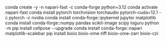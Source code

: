 conda create -y -n napari-fast -c conda-forge python=3.12 
conda activate napari-fast
conda install pytorch torchvision torchaudio pytorch-cuda=12.1 -c pytorch -c nvidia 
conda install conda-forge::ipykernel jupyter matplotlib
conda install conda-forge::numpy pandas scikit-image scipy loguru
python -m pip install cellpose --upgrade
conda install conda-forge::napari matplotlib-scalebar
pip install bioio bioio-ome-tiff bioio-ome-zarr bioio-czi